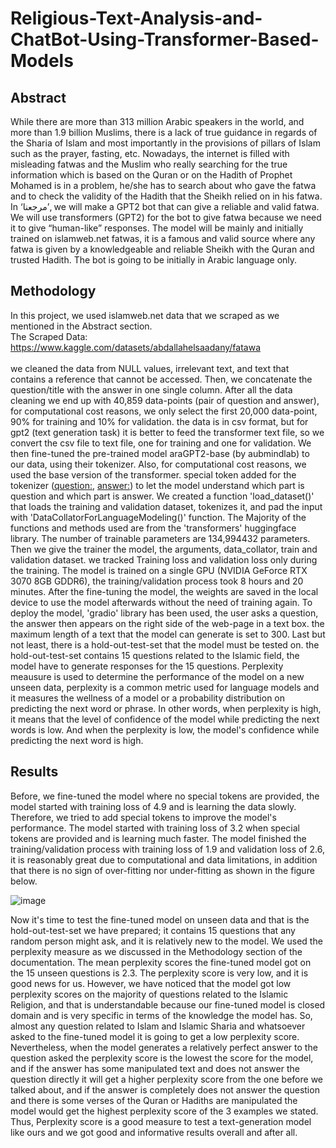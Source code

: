# Religious-Text-Analysis-and-ChatBot-Using-Transformer-Based-Models

## Abstract
While there are more than 313 million Arabic speakers in the world, and more than 1.9 billion Muslims, there is a lack of true guidance in regards of the Sharia of Islam and most importantly in the provisions of pillars of Islam such as the prayer, fasting, etc.
Nowadays, the internet is filled with misleading fatwas and the Muslim who really searching for the true information which is based on the Quran or on the Hadith of Prophet Mohamed is in a problem, he/she has to search about who gave the fatwa and to check the validity of the Hadith that the Sheikh relied on in his fatwa.
In ‘مرجعنا’, we will make a GPT2 bot that can give a reliable and valid fatwa. We will use transformers (GPT2) for the bot to give fatwa because we need it to give
“human-like” responses. The model will be mainly and initially trained on islamweb.net fatwas, it is a famous and valid source where any fatwa is given by a knowledgeable and reliable Sheikh with the Quran and trusted Hadith. The bot is going to be initially in Arabic language only.

## Methodology
In this project, we used islamweb.net data that we scraped as we mentioned in the Abstract section.<br>
The Scraped Data: https://www.kaggle.com/datasets/abdallahelsaadany/fatawa <br>
<br>
we cleaned the data from NULL values, irrelevant text, and text that contains a reference that cannot be accessed. Then, we concatenate the question/title with the answer in one single column. After all the data cleaning we end up with 40,859 data-points (pair of question and answer), for computational cost reasons, we only select the first 20,000 data-point, 90% for training and 10% for validation. the data is in csv format, but for gpt2 (text generation task) it is better to feed the transformer text file, so we convert the csv file to text file, one for training and one for validation. We then fine-tuned the pre-trained model araGPT2-base (by aubmindlab) to our data, using their tokenizer. Also, for computational cost reasons, we used the base version of the transformer. special token added for the tokenizer (<question:>, <answer:>) to let the model understand which part is question and which part is answer. We created a function 'load_dataset()' that loads the training and validation dataset, tokenizes it, and pad the input with 'DataCollatorForLanguageModeling()' function. The Majority of the functions and methods used are from the 'transformers' huggingface library. The number of trainable parameters are 134,994432 parameters.
Then we give the trainer the model, the arguments, data_collator, train and validation dataset. we tracked Training loss and validation loss only during the training. The model is trained on a single GPU (NVIDIA GeForce RTX 3070 8GB GDDR6), the training/validation process took 8 hours and 20 minutes.
After the fine-tuning the model, the weights are saved in the local device to use the model afterwards without the need of training again. To deploy the model, 'gradio' library has been used, the user asks a question, the answer then appears on the right side of the web-page in a text box. the maximum length of a text that the model can generate is set to 300.
Last but not least, there is a hold-out-test-set that the model must be tested on. the hold-out-test-set contains 15 questions related to the Islamic field, the model have to generate responses for the 15 questions. Perplexity meausure is used to determine the performance of the model on a new unseen data, perplexity is a common metric used for language models and
it measures the wellness of a model or a probability distribution on predicting the next word or phrase. In other words, when perplexity is high, it means that the level of confidence of the model while predicting the next words is low. And when the perplexity is low, the model's confidence while predicting the next word is high.
<br>
## Results
Before, we fine-tuned the model where no special tokens are provided, the model started with training loss of 4.9 and is learning the data slowly. Therefore, we tried to add special tokens to improve the model's performance. The model started with training loss of 3.2 when special tokens are provided and is learning much faster. The model finished the training/validation process with training loss of 1.9 and validation loss of 2.6, it is reasonably great due to computational and data limitations, in addition that there is no sign of over-fitting nor under-fitting as shown in the figure below.

![image](https://github.com/Marje3na/Religious-Text-Analysis-and-ChatBot-Using-Transformer-Based-Models/assets/67977986/f3dcfbff-521e-491a-8948-06c6569eb3f8)

Now it's time to test the fine-tuned model on unseen data and that is the hold-out-test-set we have prepared; it contains 15 questions that any random person might ask, and it is relatively new to the model. We used the perplexity measure as we discussed in the Methodology section of the documentation. The mean perplexity scores the fine-tuned model got on the 15 unseen questions is 2.3. The perplexity score is very low, and it is good news for us. However, we have noticed that the model got low perplexity scores on the majority of questions related to the Islamic Religion, and that is understandable because our fine-tuned model is closed domain and is very specific in terms of the knowledge the model has. So, almost any question related to Islam and Islamic Sharia and whatsoever asked to the fine-tuned model it is going to get a low perplexity score. Nevertheless, when the model generates a relatively perfect answer to the question asked the perplexity score is the lowest the score for the model, and if the answer has some manipulated text and does not answer the question directly it will get a higher perplexity score from the one before we talked about, and if the answer is completely does not answer the question and there is some verses of the Quran or Hadiths are manipulated the model would get the highest perplexity score of the 3 examples we stated. Thus, Perplexity score is a good measure to test a text-generation model like ours and we got good and informative results overall and after all.
